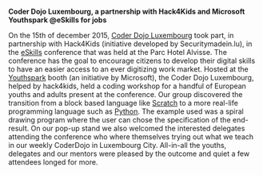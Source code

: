 **Coder Dojo Luxembourg, a partnership with Hack4Kids and Microsoft Youthspark @eSkills for jobs**

On the 15th of december 2015, [Coder Dojo Luxembourg](http://coderdojo.lu) took part, in partnership with Hack4Kids (initiative developed by Securitymadein.lu), in the [eSkills](http://eskills4jobs.lu/) conference that was held at the Parc Hotel Alvisse. The conference has the goal to encourage citizens to develop their digital skills to have an easier access to an ever digitizing work market. Hosted at the [Youthspark](https://www.microsoft.com/about/corporatecitizenship/en-us/youthspark/youthsparkhub/) booth (an initiative by Microsoft), the Coder Dojo Luxembourg, helped by hack4kids, held a coding workshop for a handful of European youths and adults present at the conference. Our group discovered the transition from a block based language like [Scratch](https://scratch.mit.edu) to a more real-life programming language such as [Python](https://python.org). The example used was a spiral drawing program where the user can chose the specification of the end-result. On our pop-up stand we also welcomed the interested delegates attending the conference who where themselves trying out what we teach in our weekly CoderDojo in Luxembourg City. All-in-all the youths, delegates and our mentors were pleased by the outcome and quiet a few attendees longed for more.
